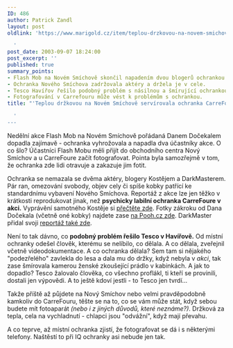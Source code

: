 ```yaml
---
ID: 486
author: Patrick Zandl
layout: post
oldlink: 'https://www.marigold.cz/item/teplou-drzkovou-na-novem-smichove-servirovala-ochranka-carrefoure

  '
post_date: 2003-09-07 18:24:00
post_excerpt: ''
published: true
summary_points:
- Flash Mob na Novém Smíchově skončil napadením dvou blogerů ochrankou Carrefouru.
- Ochranka Nového Smíchova zadržovala aktéry a držela je v cele.
- Tesco Havířov řešilo podobný problém s násilnou a šmírující ochrankou.
- Fotografování v Carrefouru může vést k problémům s ochrankou.
title: "'Teplou držkovou na Novém Smíchově servírovala ochranka CarreFoure"

  '
---
```


<p>
Nedělní akce Flash Mob na Novém Smíchově pořádaná Danem Dočekalem dopadla zajímavě - ochranka vyhrožovala a napadla dva účastníky akce. O co šlo? Účastníci Flash Mobu měli přijít do obchodního centra Nový Smíchov a u CarreFoure začít fotografovat. Pointa byla samozřejmě v tom, že ochranka zde lidi otravuje a zakazuje jim fotit.</p>

<p>
Ochranka se nemazala se dvěma aktéry, blogery Kostějem a DarkMasterem. Pár ran, omezování svobody,&#160;objev cely či spíše kobky patřící ke standardnímu vybavení Nového Smíchova. Reportáž z akce lze jen těžko v krátkosti reprodukovat jinak, než <STRONG>psychicky labilní ochranka CarreFoure v akci.</STRONG> Vyprávění samotného Kostěje si <A href="http://www.bloguje.cz/blogy/kostej/7113_item.php" target=_blank>přečtěte zde</A>. Fotky zákroku od Dana Dočekala (včetně oné kobky) najdete zase <A href="http://www.pooh.cz/pooh/a.asp?a=2006229&amp;db=" target=_blank>na Pooh.cz zde</A>. DarkMaster přidal svoji <A href="http://www.pooh.cz/a.asp?a=2006230&amp;db" target=_blank>reportáž také zde</A>. </p>

<p>
Není to tak dávno, co <STRONG>podobný problém řešilo Tesco v Havířově.</STRONG> Od místní ochranky odešel člověk, kterému se nelíbilo, co dělala. A co dělala, zveřejnil včetně videodokumentace. A co ochranka dělala? Sem tam si nějakého "podezřelého" zavlekla do lesa a dala mu do držky, když nebyla v <EM>akci</EM>, tak zase šmírovala kamerou ženské zkoušející prádlo v kabinkách. A jak to dopadlo? Tesco žalovalo člověka, co všechno proflákl, ti kteří se provinili, dostali jen výpovědi. A to ještě kdoví jestli - to Tesco jen tvrdí...</p>

<p>
Takže příště až půjdete na Nový Smíchov nebo velmi pravděpodobně kamkoliv do CarreFouru, těšte se na to, co se vám může stát, když sebou budete mít fotoaparát <EM>(nebo i z jiných důvodů, které neznáme?)</EM>. Držková za tepla, cela na vychladnutí - chlapci jsou "odvážní", když mají převahu.</p>

<p>
A co teprve, až místní ochranka zjistí, že fotografovat se dá i s některými telefony. Naštěstí to při IQ ochranky asi nebude jen tak. </p>